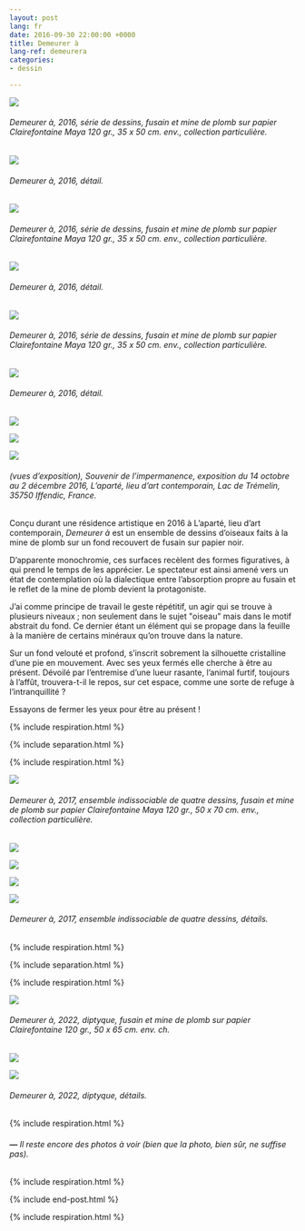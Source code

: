 ```yaml
---
layout: post
lang: fr
date: 2016-09-30 22:00:00 +0000
title: Demeurer à
lang-ref: demeurera
categories:
- dessin

---
```

![](/mepierdoparaver/imgs/demeurer-a-12-up.jpg)

###### _Demeurer à_, 2016, série de dessins, fusain et mine de plomb sur papier Clairefontaine Maya 120 gr., 35 x 50 cm. env., collection particulière.

![](/mepierdoparaver/imgs/demeurer-a-12d-up.jpg)

###### _Demeurer à_, 2016, détail.

![](/mepierdoparaver/imgs/demeurer-a-3-up.jpg)

###### _Demeurer à_, 2016, série de dessins, fusain et mine de plomb sur papier Clairefontaine Maya 120 gr., 35 x 50 cm. env., collection particulière.

![](/mepierdoparaver/imgs/demeurer-a-3d-up.jpg)

###### _Demeurer à_, 2016, détail.

![](/mepierdoparaver/imgs/demeurer-a-8-up.jpg)

###### _Demeurer à_, 2016, série de dessins, fusain et mine de plomb sur papier Clairefontaine Maya 120 gr., 35 x 50 cm. env., collection particulière.

![](/mepierdoparaver/imgs/demeurer-a-8d-up.jpg)

###### _Demeurer à_, 2016, détail.

![](/mepierdoparaver/imgs/demeurer-a-ins-2-up.jpg)

![](/mepierdoparaver/imgs/demeurer-a-ins-1-up.jpg)

![](/mepierdoparaver/imgs/demeurer-a-ins-3-up.jpg)

###### (vues d’exposition), _Souvenir de l’impermanence_, exposition du 14 octobre au 2 décembre 2016, L’aparté, lieu d’art contemporain, Lac de Trémelin, 35750 Iffendic, France.

Conçu durant une résidence artistique en 2016 à L’aparté, lieu d’art contemporain, _Demeurer à_ est un ensemble de dessins d’oiseaux faits à la mine de plomb sur un fond recouvert de fusain sur papier noir.  
  
D’apparente monochromie, ces surfaces recèlent des formes figuratives, à qui prend le temps de les apprécier. Le spectateur est ainsi amené vers un état de contemplation où la dialectique entre l’absorption propre au fusain et le reflet de la mine de plomb devient la protagoniste.  
  
J’ai comme principe de travail le geste répétitif, un agir qui se trouve à plusieurs niveaux ; non seulement dans le sujet "oiseau" mais dans le motif abstrait du fond. Ce dernier étant un élément qui se propage dans la feuille à la manière de certains minéraux qu’on trouve dans la nature.  
  
Sur un fond velouté et profond, s’inscrit sobrement la silhouette cristalline d’une pie en mouvement. Avec ses yeux fermés elle cherche à être au présent. Dévoilé par l’entremise d’une lueur rasante, l’animal furtif, toujours à l’affût, trouvera-t-il le repos, sur cet espace, comme une sorte de refuge à l’intranquillité ?

Essayons de fermer les yeux pour être au présent !

{% include respiration.html %}

{% include separation.html %}

{% include respiration.html %}

![](/mepierdoparaver/imgs/carlos-bernal-barrera-demeurer-a-ensemble-indissociable-2017-up.jpg)

###### _Demeurer à_, 2017, ensemble indissociable de quatre dessins, fusain et mine de plomb sur papier Clairefontaine Maya 120 gr., 50 x 70 cm. env., collection particulière.

![](/mepierdoparaver/imgs/demeurer-ii-15-up.jpg)

![](/mepierdoparaver/imgs/demeurer-ii-14-up.jpg)

![](/mepierdoparaver/imgs/demeurer-ii-13-up.jpg)

![](/mepierdoparaver/imgs/demeurer-ii-16-up.jpg)

###### _Demeurer à_, 2017, ensemble indissociable de quatre dessins, détails.

{% include respiration.html %}

{% include separation.html %}

{% include respiration.html %}

![](/mepierdoparaver/imgs/carlos-bernal-barrera-demeurer-a-diptyque-2022-up.jpg)

###### _Demeurer à_, 2022, diptyque, fusain et mine de plomb sur papier Clairefontaine 120 gr., 50 x 65 cm. env. ch.

![](/mepierdoparaver/imgs/carlos-bernal-barrera-demeurer-a-diptyque-2022-det-2-up.jpg)

![](/mepierdoparaver/imgs/carlos-bernal-barrera-demeurer-a-diptyque-2022-det-1-up.jpg)

###### _Demeurer à_, 2022, diptyque, détails.

{% include respiration.html %}

###### **_—_** _Il reste encore des photos à voir (bien que la photo, bien sûr, ne suffise pas)._

{% include respiration.html %}

{% include end-post.html %}

{% include respiration.html %}